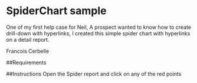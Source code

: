 SpiderChart sample
=================
One of my first help case for Neil, A prospect wanted
to know how to create drill-down with hyperlinks, I created
this simple spider chart with hyperlinks on a detail report.

Francois Cerbelle

##Requirements

##Instructions
Open the Spider report and click on any of the red points
